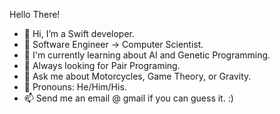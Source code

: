 Hello There!

- 👋 Hi, I’m a Swift developer.
- 🧠 Software Engineer -> Computer Scientist.
- 🙊 I'm currently learning about AI and Genetic Programming.
- 🍐 Always looking for Pair Programing.
- 💬 Ask me about Motorcycles, Game Theory, or Gravity.
- 🌈 Pronouns: He/Him/His.
- 📫 Send me an email @ gmail if you can guess it. :)

<!---
rloniello/rloniello is a ✨ special ✨ repository because its `README.md` (this file) appears on your GitHub profile.
You can click the Preview link to take a look at your changes.
--->
